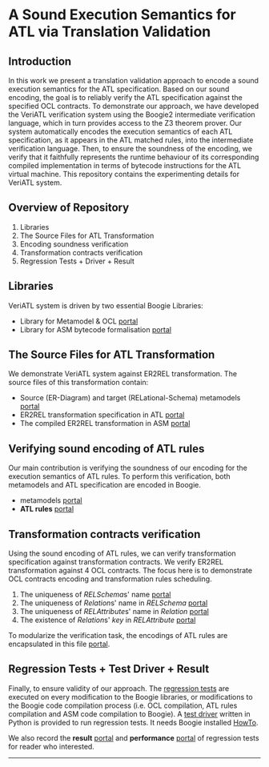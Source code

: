 A Sound Execution Semantics for ATL via Translation Validation
=======

Introduction
------
In this work we present a translation validation approach to encode a sound execution semantics for the ATL specification. Based on our sound encoding, the goal is to reliably verify the ATL specification against the specified OCL contracts. To demonstrate our approach, we have developed the VeriATL verification system using the Boogie2 intermediate verification language, which in turn provides access to the Z3 theorem prover. Our system automatically encodes the execution semantics of each ATL specification, as it appears in the ATL matched rules, into the intermediate verification language. Then, to ensure the soundness of the encoding, we verify that it faithfully represents the runtime behaviour of its corresponding compiled implementation in terms of bytecode instructions for the ATL virtual machine. This repository contains the experimenting details for VeriATL system.


Overview of Repository
------
1. Libraries
2. The Source Files for ATL Transformation
3. Encoding soundness verification
4. Transformation contracts verification
5. Regression Tests + Driver + Result

Libraries
------
VeriATL system is driven by two essential Boogie Libraries:
- Library for Metamodel & OCL [portal](https://github.com/VeriATL/VeriATL/blob/master/Prelude/LibOCL.bpl)
- Library for ASM bytecode formalisation [portal](https://github.com/VeriATL/VeriATL/blob/master/Prelude/Instr.bpl)

The Source Files for ATL Transformation
------
We demonstrate VeriATL system against ER2REL transformation. The source files of this transformation contain:
- Source (ER-Diagram) and target (RELational-Schema) metamodels [portal](https://github.com/VeriATL/VeriATL/tree/master/Sources)
- ER2REL transformation specification in ATL [portal](https://github.com/VeriATL/VeriATL/blob/master/Sources/er2rel.atl)
- The compiled ER2REL transformation in ASM [portal](https://github.com/VeriATL/VeriATL/blob/master/Sources/er2rel.asm)

Verifying sound encoding of ATL rules
------
Our main contribution is verifying the soundness of our encoding for the execution semantics of ATL rules. To perform this verification, both metamodels and ATL specification are encoded in Boogie.
- metamodels [portal](https://github.com/VeriATL/VeriATL/blob/master/Prelude/Metamodels.bpl)
- **ATL rules** [portal](https://github.com/VeriATL/VeriATL/tree/master/ATL_Rule_Encoding)


Transformation contracts verification
------
Using the sound encoding of ATL rules, we can verify transformation specification against transformation contracts. We verify ER2REL transformation against 4 OCL contracts. The focus here is to demonstrate OCL contracts encoding and transformation rules scheduling.
1. The uniqueness of *RELSchema*s' name [portal](https://github.com/VeriATL/VeriATL/blob/master/ATL_Correctness/ER2REL_Correctness_post1.bpl)
2. The uniqueness of *Relation*s' name in *RELSchema* [portal](https://github.com/VeriATL/VeriATL/blob/master/ATL_Correctness/ER2REL_Correctness_post2.bpl)
3. The uniqueness of *RELAttribute*s' name in *Relation* [portal](https://github.com/VeriATL/VeriATL/blob/master/ATL_Correctness/ER2REL_Correctness_post3.bpl)
4. The existence of *Relation*s' *key* in *RELAttribute* [portal](https://github.com/VeriATL/VeriATL/blob/master/ATL_Correctness/ER2REL_Correctness_post4.bpl)

To modularize the verification task, the encodings of ATL rules are encapsulated in this file [portal](https://github.com/VeriATL/VeriATL/blob/master/Prelude/ATLRules.whole.bpl).


Regression Tests + Test Driver + Result
------
Finally, to ensure validity of our approach. The [regression tests](https://github.com/VeriATL/VeriATL/tree/master/UnitTesting) are executed on every modification to the Boogie libraries, or modifications to the Boogie code compilation process (i.e. OCL compilation, ATL rules compilation and ASM code compilation to Boogie). A [test driver](https://github.com/VeriATL/VeriATL/blob/master/UnitTesting/testDriver.py) written in Python is provided to run regression tests. It needs Boogie installed [HowTo](https://boogie.codeplex.com/wikipage?title=Binaries).

We also record the **result** [portal](https://github.com/VeriATL/VeriATL/blob/master/UnitTesting/RegressionResult.txt) and **performance** [portal](https://github.com/VeriATL/VeriATL/tree/master/UnitTesting/PerformanceData) of regression tests for reader who interested.


------


